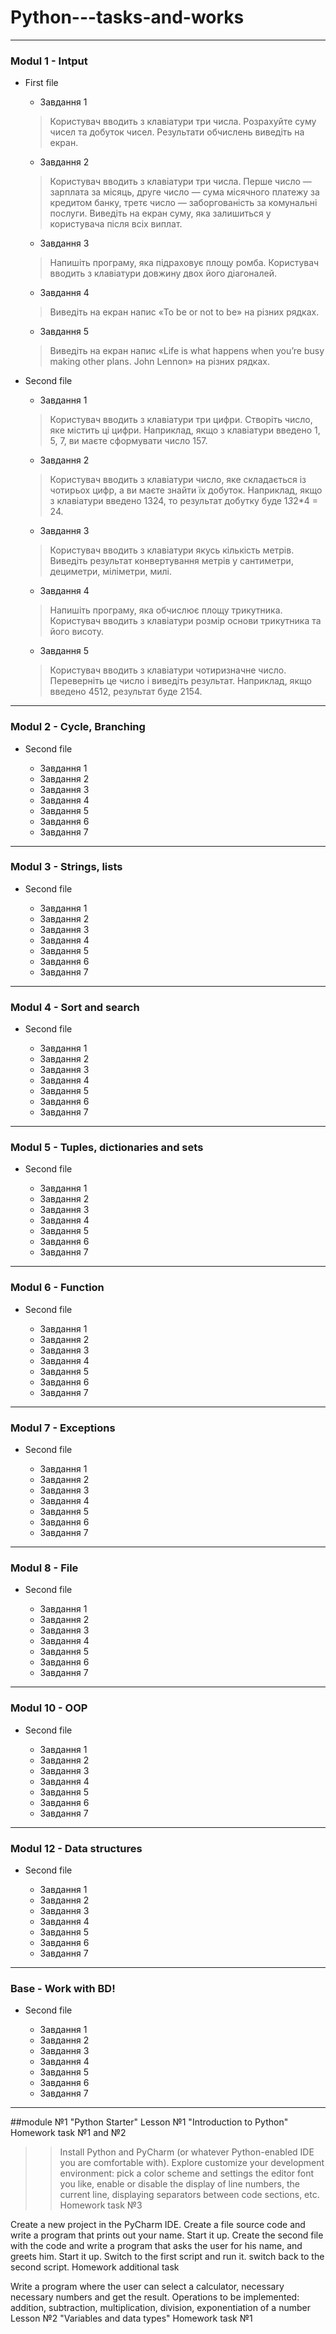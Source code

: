 # Python---tasks-and-works

--------------------------------------

<h3> Modul 1 - Intput </h3>

- First file

    - Завдання 1
    > Користувач вводить з клавіатури три числа. Розрахуйте суму чисел та добуток чисел. Результати обчислень виведіть на екран.

    - Завдання 2
    > Користувач вводить з клавіатури три числа. Перше число — зарплата за місяць, друге число — сума місячного платежу за кредитом банку, третє число — заборгованість за комунальні послуги. Виведіть на екран суму, яка залишиться у користувача після всіх виплат.

    - Завдання 3
    > Напишіть програму, яка підраховує площу ромба. Користувач вводить з клавіатури довжину двох його діагоналей.

    - Завдання 4
    > Виведіть на екран напис «To be or not to be» на різних
    рядках.

    - Завдання 5
    > Виведіть на екран напис «Life is what happens when you’re busy making other plans. John Lennon» на різних рядках.

- Second file

    - Завдання 1
    > Користувач вводить з клавіатури три цифри. Створіть число, яке містить ці цифри. Наприклад, якщо з клавіатури введено 1, 5, 7, ви маєте сформувати число 157.
    
    - Завдання 2
    > Користувач вводить з клавіатури число, яке складається із чотирьох цифр, а ви маєте знайти їх добуток. Наприклад, якщо з клавіатури введено 1324, то       результат добутку буде
    1*3*2*4 = 24.

    - Завдання 3
    > Користувач вводить з клавіатури якусь кількість метрів. Виведіть результат конвертування метрів у сантиметри, дециметри, міліметри, милі.
    
    - Завдання 4
    > Напишіть програму, яка обчислює площу трикутника. Користувач вводить з клавіатури розмір основи трикутника та його висоту.
    
    - Завдання 5
    > Користувач вводить з клавіатури чотиризначне число. Переверніть це число і виведіть результат. Наприклад, якщо введено 4512, результат буде 2154.
    
--------------------------------------

<h3> Modul 2 - Cycle, Branching </h3>

- Second file

    - Завдання 1
    - Завдання 2
    - Завдання 3
    - Завдання 4
    - Завдання 5
    - Завдання 6
    - Завдання 7

--------------------------------------

<h3> Modul 3 - Strings, lists </h3>

- Second file

    - Завдання 1
    - Завдання 2
    - Завдання 3
    - Завдання 4
    - Завдання 5
    - Завдання 6
    - Завдання 7

--------------------------------------

<h3> Modul 4 - Sort and search </h3>

- Second file

    - Завдання 1
    - Завдання 2
    - Завдання 3
    - Завдання 4
    - Завдання 5
    - Завдання 6
    - Завдання 7

--------------------------------------

<h3> Modul 5 - Tuples, dictionaries and sets </h3>

- Second file

    - Завдання 1
    - Завдання 2
    - Завдання 3
    - Завдання 4
    - Завдання 5
    - Завдання 6
    - Завдання 7

--------------------------------------

<h3> Modul 6 - Function </h3>

- Second file

    - Завдання 1
    - Завдання 2
    - Завдання 3
    - Завдання 4
    - Завдання 5
    - Завдання 6
    - Завдання 7

--------------------------------------

<h3> Modul 7 - Exceptions </h3>

- Second file

    - Завдання 1
    - Завдання 2
    - Завдання 3
    - Завдання 4
    - Завдання 5
    - Завдання 6
    - Завдання 7

--------------------------------------

<h3> Modul 8 - File </h3>

- Second file

    - Завдання 1
    - Завдання 2
    - Завдання 3
    - Завдання 4
    - Завдання 5
    - Завдання 6
    - Завдання 7

--------------------------------------

<h3> Modul 10 - OOP </h3>

- Second file

    - Завдання 1
    - Завдання 2
    - Завдання 3
    - Завдання 4
    - Завдання 5
    - Завдання 6
    - Завдання 7

--------------------------------------

<h3> Modul 12 - Data structures </h3>

- Second file

    - Завдання 1
    - Завдання 2
    - Завдання 3
    - Завдання 4
    - Завдання 5
    - Завдання 6
    - Завдання 7

--------------------------------------

<h3> Base - Work with BD! </h3>

- Second file

    - Завдання 1
    - Завдання 2
    - Завдання 3
    - Завдання 4
    - Завдання 5
    - Завдання 6
    - Завдання 7

--------------------------------------

##module №1 "Python Starter"
Lesson №1 "Introduction to Python"
Homework task №1 and №2

>> Install Python and PyCharm (or whatever Python-enabled IDE you are comfortable with). Explore customize your development environment: pick a color scheme and settings the editor font you like, enable or disable the display of line numbers, the current line, displaying separators between code sections, etc.
Homework task №3

Create a new project in the PyCharm IDE. Create a file source code and write a program that prints out your name. Start it up. Create the second file with the code and write a program that asks the user for his name, and greets him. Start it up. Switch to the first script and run it. switch back to the second script.
Homework additional task

Write a program where the user can select a calculator, necessary necessary numbers and get the result. Operations to be implemented: addition, subtraction, multiplication, division, exponentiation of a number
Lesson №2 "Variables and data types"
Homework task №1
